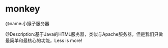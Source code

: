 monkey
======
<p>@name:小猴子服务器</p>
<p>@Description:基于Java的HTML服务器，类似与Apache服务器，但是我们只做最简单和最核心的功能，Less is more!</p>
